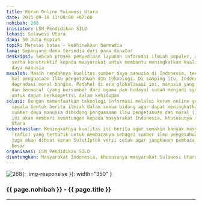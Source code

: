 ```yaml
---
title: Koran Online Sulawesi Utara
date: 2011-09-16 11:08:00 +07:00
nohibah: 268
inisiator: LSM Pendidikan SILO
lokasi: Sulawesi Utara
dana: 50 Juta Rupiah
topik: Meretas batas – kebhinekaan bermedia
lama: Sepanjang dana tersedia dari para donatur
deskripsi: Sebuah proyek penyediaan layanan informasi ilmiah populer, adaptif, inovatif
  serta konstruktif kepada masyarakat untuk membantu meningkatkan kualitas sumber
  daya manusia
masalah: Masih rendahnya kualitas sumber daya manusia di Indonesia, terutama dalam
  hal penguasaan Ilmu pengetahuan dan teknologi. Di samping itu, Indonesia juga mengalami
  degradasi moral bangsa. Padahal di era globalisasi ini, manusia yang berkualitas
  dan bermoral (yang bersumber dari agama dan budaya) sudah menjadi syarat mutlak
  untuk dapat berkompetisi dalam kehidupan
solusi: Dengan memanfaatkan teknologi informasi melalui koran online yang menyanyikan
  segala bentuk berita ilmiah dalam semua bidang agar dapat meningkatkan kualitas
  sumber daya manusia dibidang penguasaan ilmu pengetahuan dan moral (iman). Proyek
  ini akan memberi keuntungan kepada masyarakat Indonesia, khususunya masyarakat Sulawesi
  Utara
keberhasilan: Meningkatnya kualitas isi berita agar semakin banyak masyarakat (Acces
  Trafic) yang tertarik untuk membacanya sebagai sumber ilmu pengetahuan. Direncanakan
  juga akan dibuat koran SulutIptek versi cetak agar jangkauan pembaca di Sulut lebih
  besar
organisasi: LSM Pendidikan SILO
diuntungkan: Masyarakat Indonesia, khususunya masyarakat Sulawesi Utara
---
```


![268](/static/img/hibahcmb/268.png){: .img-responsive }{: width="350" }

### {{ page.nohibah }} - {{ page.title }}

---
